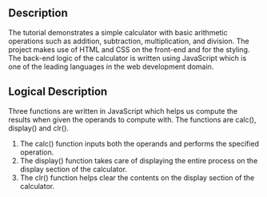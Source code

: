 ## Description
The tutorial demonstrates a simple calculator with basic arithmetic operations such as addition, subtraction, multiplication, and division. The project makes use of HTML and CSS on the front-end and for the styling. The back-end logic of the calculator is written using JavaScript which is one of the leading languages in the web development domain.

## Logical Description

Three functions are written in JavaScript which helps us compute the results when given the operands to compute with.
The functions are calc(), display() and clr().

1)	The calc() function inputs both the operands and performs the specified operation. 
2)	The display() function takes care of displaying the entire process on the display section of the calculator. 
3)	The clr() function helps clear the contents on the display section of the calculator.
